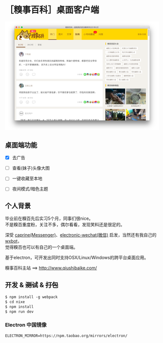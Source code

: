 # ［糗事百科］桌面客户端

<img width="700" src="media/screenshot_0227.png">


## 桌面端功能

- [x] 去广告
- [ ] 查看(妹子)头像大图
- [ ] 一键收藏至本地
- [ ] 夜间模式/暗色主题


## 个人背景

毕业前在糗百先后实习5个月，同事们很nice。  
不是糗百重度粉，关注不多，偶尔看看，发现笑料还是很足的。

深受 [caprine(Messenger)][1]、[electronic-wechat(微信)][2] 启发，当然还有我自己的[wxbot][3]，  
觉得糗百也可以有自己的一个桌面端。

基于electron，可开发出同时支持OSX/Linux/Windows的跨平台桌面应用。

糗事百科主站 ==> http://www.qiushibaike.com/


## 开发 & ~~测试~~ & ~~打包~~

```plain
$ npm install -g webpack
$ cd nixe
$ npm install
$ npm run dev
```

### Electron 中国镜像

```plain
ELECTRON_MIRROR=https://npm.taobao.org/mirrors/electron/
```


[1]: https://github.com/sindresorhus/caprine
[2]: https://github.com/geeeeeeeeek/electronic-wechat
[3]: https://github.com/fritx/wxbot
